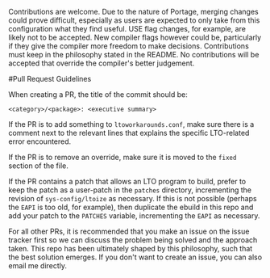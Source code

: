 Contributions are welcome.  Due to the nature of Portage, merging changes could prove difficult, especially as users are expected to only take from this configuration what they find useful.  USE flag changes, for example, are likely not to be accepted.  New compiler flags however could be, particularly if they give the compiler more freedom to make decisions.  Contributions must keep in the philosophy stated in the README.  No contributions will be accepted that override the compiler's better judgement.

#Pull Request Guidelines

When creating a PR, the title of the commit should be:

~~~
<category>/<package>: <executive summary>
~~~

If the PR is to add something to `ltoworkarounds.conf`, make sure there is a comment next to the relevant lines
that explains the specific LTO-related error encountered.

If the PR is to remove an override, make sure it is moved to the `fixed` section of the file.

If the PR contains a patch that allows an LTO program to build, prefer to keep the patch as a user-patch
in the `patches` directory, incrementing the revision of `sys-config/ltoize` as necessary.  If this is not possible (perhaps the `EAPI` is too old, for example), then duplicate
the ebuild in this repo and add your patch to the `PATCHES` variable, incrementing the `EAPI` as necessary.

For all other PRs, it is recommended that you make an issue on the issue tracker first so we can discuss the problem being solved
and the approach taken.  This repo has been ultimately shaped by this philosophy, such that the best solution emerges.
If you don't want to create an issue, you can also email me directly.
